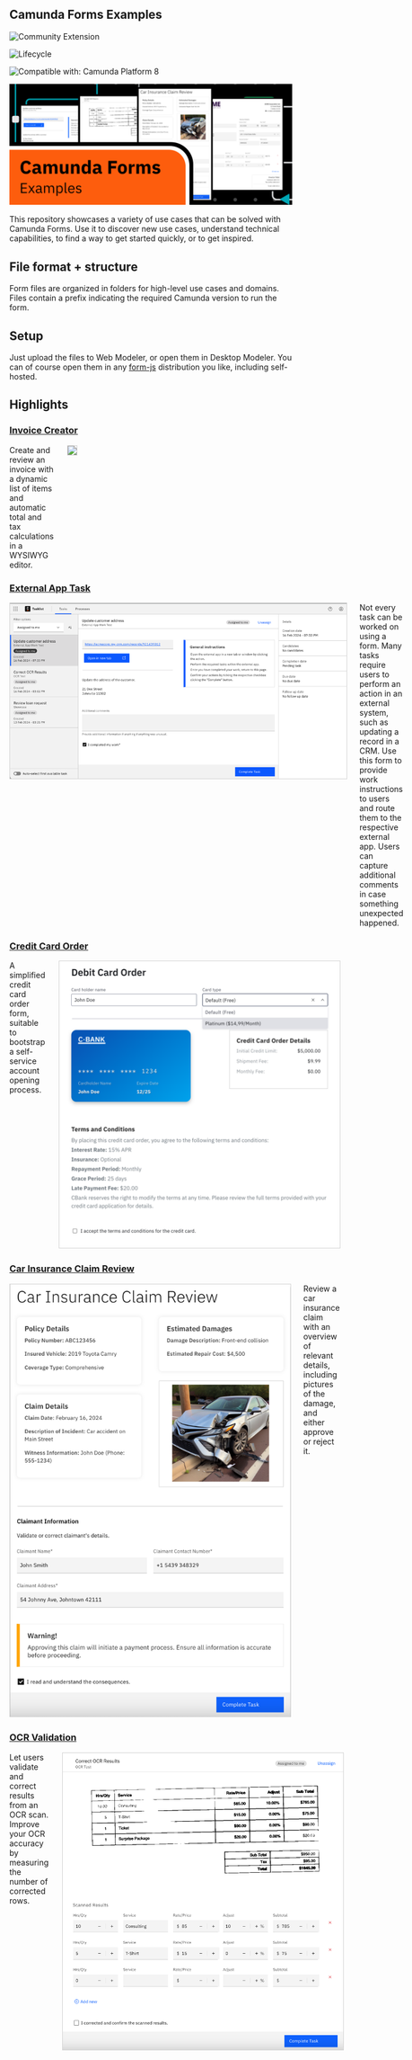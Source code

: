 Camunda Forms Examples
---

![Community Extension](https://img.shields.io/badge/Community%20Extension-An%20open%20source%20community%20maintained%20project-FF4700)

![Lifecycle](https://img.shields.io/badge/Lifecycle-Stable-brightgreen)

![Compatible with: Camunda Platform 8](https://img.shields.io/badge/Compatible%20with-Camunda%20Platform%208-0072Ce)

![Forms Gallery](repo-hero-banner.png)

This repository showcases a variety of use cases that can be solved with Camunda Forms. Use it to discover new use cases, understand technical capabilities, to find a way to get started quickly, or to get inspired.

## File format + structure

Form files are organized in folders for high-level use cases and domains. Files contain a prefix indicating the required Camunda version to run the form.

## Setup

Just upload the files to Web Modeler, or open them in Desktop Modeler. You can of course open them in any [form-js](https://github.com/bpmn-io/form-js/) distribution you like, including self-hosted.

## Highlights

### [Invoice Creator](./invoicing/)

<section markdown="1" style="display: flex;">
<div markdown="1" style="max-width: 400px"> 
Create and review an invoice with a dynamic list of items and automatic total and tax calculations in a WYSIWYG editor.
</div>
<div markdown="1" style="margin-left: auto; padding-left: 24px; min-width: 500px">
<img src="./financial-transactions/create-invoice_8-5.png" width="500" style="border: 1px solid lightgray;">
</div>
</section>

### [External App Task](./external-app-orchestration/)

<section markdown="1" style="display: flex;">
<div markdown="1" style="padding-right: 24px; min-width: 600px">
<img src="./external-app-orchestration/work-in-external-app_8-5.png" width="600" style="border: 1px solid lightgray;">
</div>
<div markdown="1" style="max-width: 400px"> 
Not every task can be worked on using a form. Many tasks require users to perform an action in an external system, such as updating a record in a CRM. Use this form to provide work instructions to users and route them to the respective external app. Users can capture additional comments in case something unexpected happened. 
</div>
</section>

### [Credit Card Order](./orders/)

<section markdown="1" style="display: flex;">
<div markdown="1" style="max-width: 400px"> 
A simplified credit card order form, suitable to bootstrap a self-service account opening process.
</div>
<div markdown="1" style="margin-left: auto; padding-left: 24px; min-width: 500px" style="border: 1px solid lightgray;">
<img src="./orders/credit-card-order_8-5.png" width="500" style="border: 1px solid lightgray;">
</div>
</section>

### [Car Insurance Claim Review](./review/)

<section markdown="1" style="display: flex;">
<div markdown="1" style="padding-right: 24px; min-width: 500px">
<img src="./review/car-insurance-claim-review_8.5.png" width="500" style="border: 1px solid lightgray;">
</div>
<div markdown="1" style="max-width: 400px"> 
Review a car insurance claim with an overview of relevant details, including pictures of the damage, and either approve or reject it.
</div>
</section>

### [OCR Validation](./data-validation/)

<section markdown="1" style="display: flex;">
<div markdown="1" style="max-width: 400px"> 
Let users validate and correct results from an OCR scan. Improve your OCR accuracy by measuring the number of corrected rows.
</div>
<div markdown="1" style="margin-left: auto; padding-left: 24px; min-width: 500px" style="border: 1px solid lightgray;">
<img src="./data-validation/ocr-scan-check_8-5.png" width="500" style="border: 1px solid lightgray;">
</div>
</section>